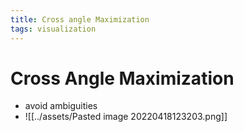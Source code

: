 ```yaml
---
title: Cross angle Maximization
tags: visualization
---
```


# Cross Angle Maximization
- avoid ambiguities
- ![[../assets/Pasted image 20220418123203.png]]













































